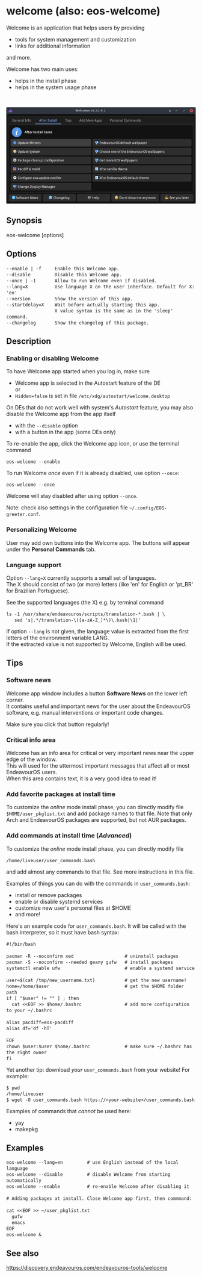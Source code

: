 # welcome (also: eos-welcome)

Welcome is an application that helps users by providing
- tools for system management and customization
- links for additional information

and more.

Welcome has two main uses:
- helps in the install phase
- helps in the system usage phase

<br>

![](welcome-man.png)

## Synopsis

eos-welcome [options]

## Options
```
--enable | -f     Enable this Welcome app.
--disable         Disable this Welcome app.
--once | -1       Allow to run Welcome even if disabled.
--lang=X          Use language X on the user interface. Default for X: 'en'
--version         Show the version of this app.
--startdelay=X    Wait before actually starting this app.
                  X value syntax is the same as in the 'sleep' command.
--changelog       Show the changelog of this package.

```

## Description

### Enabling or disabling Welcome

To have Welcome app started when you log in, make sure
- Welcome app is selected in the Autostart feature of the DE<br>
    or
- `Hidden=false` is set in file `/etc/xdg/autostart/welcome.desktop`

On DEs that do not work well with system's *Autostart* feature, you may also disable the Welcome app from the app itself
- with the `--disable` option
- with a button in the app (some DEs only)

To re-enable the app, click the Welcome app icon, or use the terminal command
```
eos-welcome --enable
```

To run Welcome *once* even if it is already disabled, use option `--once`:
```
eos-welcome --once
```
Welcome will stay disabled after using option `--once`.


Note: check also settings in the configuration file `~/.config/EOS-greeter.conf`.

### Personalizing Welcome

User may add own buttons into the Welcome app. The buttons will appear under the **Personal Commands** tab.

### Language support

Option `--lang=X` currently supports a small set of languages.<br>
The X should consist of two (or more) letters (like 'en' for English or 'pt_BR' for Brazilian Portuguese).

See the supported languages (the X) e.g. by terminal command
```
ls -1 /usr/share/endeavouros/scripts/translation-*.bash | \
   sed 's|.*/translation-\([a-zA-Z_]*\)\.bash|\1|'
```
If option `--lang` is not given, the language value is extracted from
the first letters of the environment variable LANG.<br>
If the extracted value is not supported by Welcome, English will be used.

## Tips

### <b>Software news</b>

Welcome app window includes a button **Software News** on the lower left corner.<br>
It contains useful and important news for the user about the EndeavourOS software, e.g. manual interventions or important code changes.

Make sure you click that button regularly!

### <b>Critical info area</b>

Welcome has an info area for critical or very important news near the upper edge of the window.<br>This will used for the uttermost important messages that affect all or most EndeavourOS users.<br>When this area contains text, it is a very good idea to read it!

### Add favorite packages at install time

To customize the *online* mode install phase, you can directly modify file `$HOME/user_pkglist.txt` and add package names to that file. Note that only Arch and EndeavourOS packages are supported, but not AUR packages.

### Add commands at install time (*Advanced*)

To customize the *online* mode install phase, you can directly modify file<br>
```
/home/liveuser/user_commands.bash
```
and add almost any commands to that file. See more instructions in this file.

Examples of things you can do with the commands in `user_commands.bash`:
- install or remove packages
- enable or disable systemd services
- customize new user's personal files at $HOME
- and more!

Here's an example code for `user_commands.bash`. It will be called with the bash interpreter, so it must have bash syntax:
```
#!/bin/bash

pacman -R --noconfirm xed                   # uninstall packages
pacman -S --noconfirm --needed geany gufw   # install packages
systemctl enable ufw                        # enable a systemd service

user=$(cat /tmp/new_username.txt)           # get the new username!
home=/home/$user                            # get the $HOME folder path
if [ "$user" != "" ] ; then
  cat <<EOF >> $home/.bashrc                # add more configuration to your ~/.bashrc

alias pacdiff=eos-pacdiff
alias df='df -hT'

EOF
chown $user:$user $home/.bashrc             # make sure ~/.bashrc has the right owner
fi
```
Yet another tip: download *your* `user_commands.bash` from your website! For example:
```
$ pwd
/home/liveuser
$ wget -O user_commands.bash https://<your-website>/user_commands.bash
```

Examples of commands that *cannot* be used here:
- yay
- makepkg


## Examples
```
eos-welcome --lang=en         # use English instead of the local language
eos-welcome --disable         # disable Welcome from starting automatically
eos-welcome --enable          # re-enable Welcome after disabling it

# Adding packages at install. Close Welcome app first, then commmand:

cat <<EOF >> ~/user_pkglist.txt
  gufw
  emacs
EOF
eos-welcome &
```
## See also

https://discovery.endeavouros.com/endeavouros-tools/welcome
